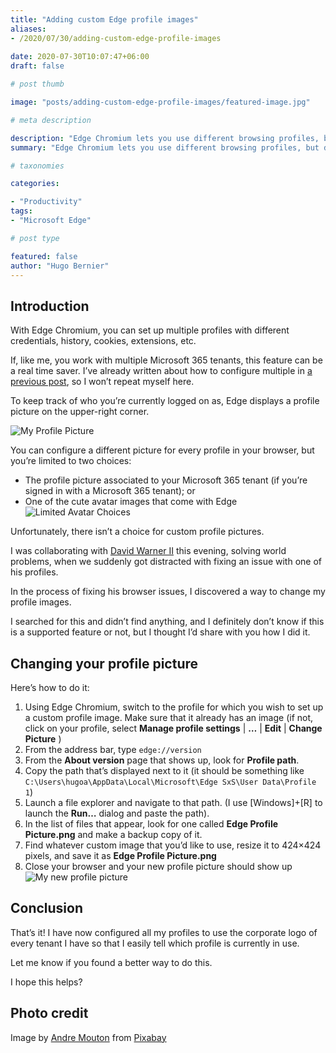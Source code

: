 ```yaml
---
title: "Adding custom Edge profile images"
aliases:
- /2020/07/30/adding-custom-edge-profile-images
  
date: 2020-07-30T10:07:47+06:00
draft: false

# post thumb

image: "posts/adding-custom-edge-profile-images/featured-image.jpg"

# meta description

description: "Edge Chromium lets you use different browsing profiles, but did you know that you could have custom profile images for each one? Here' show."
summary: "Edge Chromium lets you use different browsing profiles, but did you know that you could have custom profile images for each one? Here' show."

# taxonomies

categories:

- "Productivity"
tags:
- "Microsoft Edge"

# post type

featured: false
author: "Hugo Bernier"
---
```

## Introduction


With Edge Chromium, you can set up multiple profiles with different credentials, history, cookies, extensions, etc.

If, like me, you work with multiple Microsoft 365 tenants, this feature can be a real time saver. I’ve already written about how to configure multiple in [a previous post](https://hugoabernier.github.io/2019/12/12/working-as-multiple-office-365-users-using-user-profiles-in-edge-chromium/), so I won’t repeat myself here.

To keep track of who you’re currently logged on as, Edge displays a profile picture on the upper-right corner.

![My Profile Picture](../../images/post/uploads/2020/07/image-1596157265339.png)

You can configure a different picture for every profile in your browser, but you’re limited to two choices:

* The profile picture associated to your Microsoft 365 tenant (if you’re signed in with a Microsoft 365 tenant); or
* One of the cute avatar images that come with Edge  
    ![Limited Avatar Choices](../../images/post/uploads/2020/07/image-1596157458760.png)

Unfortunately, there isn’t a choice for custom profile pictures.

I was collaborating with [David Warner II](/https://twitter.com/davidwarnerii) this evening, solving world problems, when we suddenly got distracted with fixing an issue with one of his profiles.

In the process of fixing his browser issues, I discovered a way to change my profile images.

I searched for this and didn’t find anything, and I definitely don’t know if this is a supported feature or not, but I thought I’d share with you how I did it.

## Changing your profile picture


Here’s how to do it:

1. Using Edge Chromium, switch to the profile for which you wish to set up a custom profile image. Make sure that it already has an image (if not, click on your profile, select **Manage profile settings** | **…** | **Edit** | **Change Picture** )
2. From the address bar, type `edge://version`
3. From the **About version** page that shows up, look for **Profile path**.
4. Copy the path that’s displayed next to it (it should be something like `C:\Users\hugoa\AppData\Local\Microsoft\Edge SxS\User Data\Profile 1`)
5. Launch a file explorer and navigate to that path. (I use \[Windows\]+\[R\] to launch the **Run…** dialog and paste the path).
6. In the list of files that appear, look for one called **Edge Profile Picture.png** and make a backup copy of it.
7. Find whatever custom image that you’d like to use, resize it to 424×424 pixels, and save it as **Edge Profile Picture.png**
8. Close your browser and your new profile picture should show up  
    ![My new profile picture](../../images/post/uploads/2020/07/image-1596158266489.png)

## Conclusion

That’s it! I have now configured all my profiles to use the corporate logo of every tenant I have so that I easily tell which profile is currently in use.

Let me know if you found a better way to do this.

I hope this helps?

## Photo credit

Image by [Andre Mouton](/https://pixabay.com/users/a_m_o_u_t_o_n-9408103/?utm_source=link-attribution&utm_medium=referral&utm_campaign=image&utm_content=4788328) from [Pixabay](/https://pixabay.com/?utm_source=link-attribution&utm_medium=referral&utm_campaign=image&utm_content=4788328)
